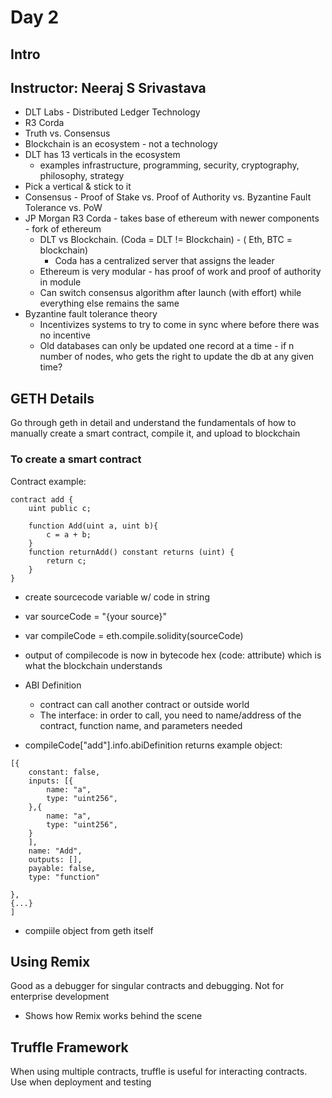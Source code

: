 # Day 2

## Intro
  ## Instructor: Neeraj S Srivastava
* DLT Labs - Distributed Ledger Technology
* R3 Corda
* Truth vs. Consensus
* Blockchain is an ecosystem - not a technology
* DLT has 13 verticals in the ecosystem
  * examples infrastructure, programming, security, cryptography, philosophy, strategy
* Pick a vertical & stick to it
* Consensus - Proof of Stake vs. Proof of Authority vs. Byzantine Fault Tolerance vs. PoW
* JP Morgan R3 Corda - takes base of ethereum with newer components - fork of ethereum
  * DLT vs Blockchain. (Coda = DLT != Blockchain) - ( Eth, BTC = blockchain)
    * Coda has a centralized server that assigns the leader
  * Ethereum is very modular - has proof of work and proof of authority in module
  * Can switch consensus algorithm after launch (with effort) while everything else remains the same
* Byzantine fault tolerance theory
  * Incentivizes systems to try to come in sync where before there was no incentive
  * Old databases can only be updated one record at a time - if n number of nodes, who gets the right to update the db at any given time?

## GETH Details
   Go through geth in detail and understand the fundamentals of how to manually create a smart contract, compile it, and upload to blockchain


### To create a smart contract
   Contract example:

```pragma solidity ^0.4.0;
contract add {
    uint public c;
    
    function Add(uint a, uint b){
        c = a + b;
    }
    function returnAdd() constant returns (uint) {
        return c;
    }
}
```
* create sourcecode variable w/ code in string
* var sourceCode = "{your source}"
* var compileCode = eth.compile.solidity(sourceCode)
* output of compilecode is now in bytecode hex (code: attribute) which is what the blockchain understands

* ABI Definition
  * contract can call another contract or outside world
  * The interface: in order to call, you need to name/address of the contract, function name, and parameters needed

* compileCode["<stdin>add"].info.abiDefinition returns example object:
```
[{
    constant: false,
    inputs: [{
        name: "a",
        type: "uint256",
    },{
        name: "a",
        type: "uint256",
    }
    ],
    name: "Add",
    outputs: [],
    payable: false,
    type: "function"

},
{...}
]
```

* compiile object from geth itself

## Using Remix
   Good as a debugger for singular contracts and debugging. Not for enterprise development
* Shows how Remix works behind the scene

## Truffle Framework

   When using multiple contracts, truffle is useful for interacting contracts. Use when deployment and testing
